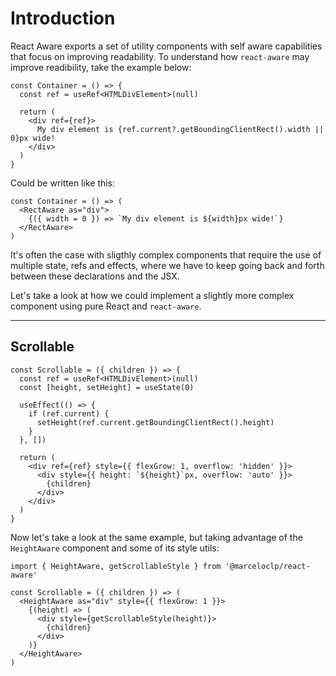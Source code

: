 # Introduction

React Aware exports a set of utility components with self aware capabilities that focus on improving readability. To understand how `react-aware` may improve readibility, take the example below:

```tsx
const Container = () => {
  const ref = useRef<HTMLDivElement>(null)

  return (
    <div ref={ref}>
      My div element is {ref.current?.getBoundingClientRect().width || 0}px wide!
    </div>
  )
}
```

Could be written like this:

```tsx
const Container = () => (
  <RectAware as="div">
    {({ width = 0 }) => `My div element is ${width}px wide!`}
  </RectAware>
)
```

It's often the case with sligthly complex components that require the use of multiple state, refs and effects, where we have to keep going back and forth between these declarations and the JSX.

Let's take a look at how we could implement a slightly more complex component using pure React and `react-aware`.

---

## Scrollable

```tsx
const Scrollable = ({ children }) => {
  const ref = useRef<HTMLDivElement>(null)
  const [height, setHeight] = useState(0)

  useEffect(() => {
    if (ref.current) {
      setHeight(ref.current.getBoundingClientRect().height)
    }
  }, [])

  return (
    <div ref={ref} style={{ flexGrow: 1, overflow: 'hidden' }}>
      <div style={{ height: `${height}`px, overflow: 'auto' }}>
        {children}
      </div>
    </div>
  )
}
```

Now let's take a look at the same example, but taking advantage of the `HeightAware` component and some of its style utils:

```tsx
import { HeightAware, getScrollableStyle } from '@marceloclp/react-aware'

const Scrollable = ({ children }) => (
  <HeightAware as="div" style={{ flexGrow: 1 }}>
    {(height) => (
      <div style={getScrollableStyle(height)}>
        {children}
      </div>
    )}
  </HeightAware>
)
```
